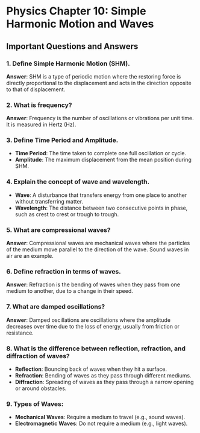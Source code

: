 # Physics Chapter 10: Simple Harmonic Motion and Waves

## Important Questions and Answers

### 1. Define Simple Harmonic Motion (SHM).
**Answer**: SHM is a type of periodic motion where the restoring force is directly proportional to the displacement and acts in the direction opposite to that of displacement.

### 2. What is frequency? 
**Answer**: Frequency is the number of oscillations or vibrations per unit time. It is measured in Hertz (Hz).

### 3. Define Time Period and Amplitude.
- **Time Period**: The time taken to complete one full oscillation or cycle.
- **Amplitude**: The maximum displacement from the mean position during SHM.

### 4. Explain the concept of wave and wavelength.
- **Wave**: A disturbance that transfers energy from one place to another without transferring matter.
- **Wavelength**: The distance between two consecutive points in phase, such as crest to crest or trough to trough.

### 5. What are compressional waves?
**Answer**: Compressional waves are mechanical waves where the particles of the medium move parallel to the direction of the wave. Sound waves in air are an example.

### 6. Define refraction in terms of waves.
**Answer**: Refraction is the bending of waves when they pass from one medium to another, due to a change in their speed.

### 7. What are damped oscillations?
**Answer**: Damped oscillations are oscillations where the amplitude decreases over time due to the loss of energy, usually from friction or resistance.

### 8. What is the difference between reflection, refraction, and diffraction of waves?
- **Reflection**: Bouncing back of waves when they hit a surface.
- **Refraction**: Bending of waves as they pass through different mediums.
- **Diffraction**: Spreading of waves as they pass through a narrow opening or around obstacles.

### 9. Types of Waves:
- **Mechanical Waves**: Require a medium to travel (e.g., sound waves).
- **Electromagnetic Waves**: Do not require a medium (e.g., light waves).
